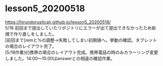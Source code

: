# lesson5_20200518
https://hirundorusticaii.github.io/lesson5_20200518/
<br>5/18 前回まで提出していたリポジトリにエラーが出て提出できなかったため新規で作り直しをしました。<br>
[前回まで]remと%の調整→失敗してしまい初期値へ。挙動の確認。タブレットの場合のレイアウト完了。<br>
[5/18作業分]携帯の場合のレイアウト完成。携帯電話の時のみカラーリング変更しました。14:00～15:00はanswerとの相違の確認作業。
